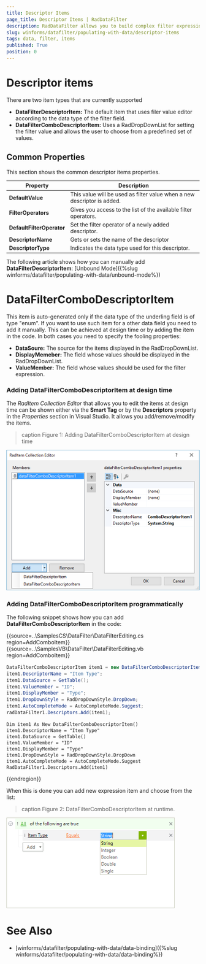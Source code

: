 ```yaml
---
title: Descriptor Items
page_title: Descriptor Items | RadDataFilter
description: RadDataFilter allows you to build complex filter expressions based on the data and collection type of the source fields. 
slug: winforms/datafilter/populating-with-data/descriptor-items
tags: data, filter, items
published: True
position: 0
---
```


# Descriptor items

There are two item types that are currently supported

* __DataFilterDescriptorItem:__ The default item that uses filer value editor according to the data type of the filter field.
* __DataFilterComboDescriptorItem:__ Uses a RadDropDownList for setting the filter value and allows the user to choose from a predefined set of values. 

## Common Properties

This section shows the common descriptor items properties.

|Property|Description|
|---|---|
|__DefaultValue__|This value will be used as filter value when a new descriptor is added.|
|__FilterOperators__|Gives you access to the list of the available filter operators.|
|__DefaultFilterOperator__|Set the filter operator of a newly added descriptor.|
|__DescriptorName__|Gets or sets the name of the descriptor|
|__DescriptorType__|Indicates the data type used for this descriptor.|

The following article shows how you can manually add __DataFilterDescriptorItem__: [Unbound Mode]({%slug winforms/datafilter/populating-with-data/unbound-mode%})


# DataFilterComboDescriptorItem

This item is auto-generated only if the data type of the underling field is of type "enum". If you want to use such item for a other data field you need to add it manually. This can be achieved at design time or by adding the item in the code. In both cases you need to specify the fooling properties:

* __DataSoure:__ The source for the items displayed in the RadDropDownList.
* __DisplayMemeber:__ The field whose values should be displayed in the RadDropDownList.
* __ValueMember:__ The field whose values should be used for the filter expression.

### Adding DataFilterComboDescriptorItem at design time

The *RadItem Collection Editor* that allows you to edit the items at design time can be shown either via the **Smart Tag** or by the **Descriptors** property in the *Properties* section in Visual Studio. It allows you add/remove/modify the items.  

>caption Figure 1: Adding DataFilterComboDescriptorItem at design time

![datafilter-combo-descriptor-item 001](images/datafilter-combo-descriptor-item001.png)

### Adding DataFilterComboDescriptorItem programmatically

The following snippet shows how you can add __DataFilterComboDescriptorItem__ in the code:

{{source=..\SamplesCS\DataFilter\DataFilterEditing.cs region=AddComboItem}} 
{{source=..\SamplesVB\DataFilter\DataFilterEditing.vb region=AddComboItem}}
````C#
DataFilterComboDescriptorItem item1 = new DataFilterComboDescriptorItem();
item1.DescriptorName = "Item Type";
item1.DataSource = GetTable();
item1.ValueMember = "ID";
item1.DisplayMember = "Type";
item1.DropDownStyle = RadDropDownStyle.DropDown;
item1.AutoCompleteMode = AutoCompleteMode.Suggest;
radDataFilter1.Descriptors.Add(item1);

````
````VB.NET
Dim item1 As New DataFilterComboDescriptorItem()
item1.DescriptorName = "Item Type"
item1.DataSource = GetTable()
item1.ValueMember = "ID"
item1.DisplayMember = "Type"
item1.DropDownStyle = RadDropDownStyle.DropDown
item1.AutoCompleteMode = AutoCompleteMode.Suggest
RadDataFilter1.Descriptors.Add(item1)

````


{{endregion}}

When this is done you can add new expression item and choose from the list:

>caption Figure 2: DataFilterComboDescriptorItem at runtime.

![datafilter-combo-descriptor-item 002](images/datafilter-combo-descriptor-item002.png)

# See Also

* [winforms/datafilter/populating-with-data/data-binding]({%slug winforms/datafilter/populating-with-data/data-binding%})